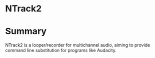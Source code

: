 # NTrack2

# Summary

NTrack2 is a looper/recorder for multichannel audio, aiming to provide command line substitution for programs like Audacity.
